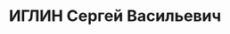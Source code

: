 ---
title: ИГЛИН Сергей Васильевич
description: 'Род. в 1901, г. Казань, русский, член ВКП(б) с 1932. Проживал: г. Киев.
  Военный инженер 3 ранга, инспектор военных сообщений, штаб КВО

  Арестован 02.09.1937. Обв. по ст. 54-1б, 54-8, 54-11 УК УССР ("участник а/с военно-фашистского
  заговора, вредительская деятельность"). Приговор: ВК ВС СССР, 19.11.1937 – ВМН с
  конфискацией имущества, лишение звания военный инженер 3 ранга. Расстрелян 20.11.1937,
  Киев.

  Реабилитирован март 1958'
---